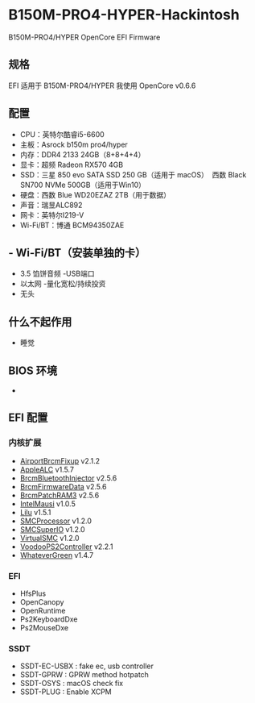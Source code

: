 # B150M-PRO4-HYPER-Hackintosh

 B150M-PRO4/HYPER OpenCore EFI Firmware

## 规格 

EFI 适用于 B150M-PRO4/HYPER
我使用 OpenCore v0.6.6

## 配置

- CPU：英特尔酷睿i5-6600
- 主板：Asrock b150m pro4/hyper
- 内存：DDR4 2133 24GB（8+8+4+4）
- 显卡：超频 Radeon RX570 4GB
- SSD：三星 850 evo SATA SSD 250 GB（适用于 macOS）
​     西数 Black SN700 NVMe 500GB（适用于Win10）
- 硬盘：西数 Blue WD20EZAZ 2TB（用于数据）
- 声音：瑞昱ALC892
- 网卡：英特尔I219-V
- Wi-Fi/BT：博通 BCM94350ZAE



## - Wi-Fi/BT（安装单独的卡）

- 3.5 馅饼音频
-USB端口
- 以太网
-量化宽松/持续投资
- 无头


## 什么不起作用

- 睡觉

## BIOS 环境

- 

## EFI 配置

### 内核扩展

- [AirportBrcmFixup](https://github.com/acidanthera/AirportBrcmFixup) v2.1.2
- [AppleALC](https://github.com/acidanthera/AppleALC) v1.5.7
- [BrcmBluetoothInjector](https://github.com/acidanthera/BrcmPatchRAM) v2.5.6
- [BrcmFirmwareData](https://github.com/acidanthera/BrcmPatchRAM) v2.5.6
- [BrcmPatchRAM3](https://github.com/acidanthera/BrcmPatchRAM) v2.5.6
- [IntelMausi](https://github.com/acidanthera/IntelMausi) v1.0.5
- [Lilu](https://github.com/acidanthera/Lilu) v1.5.1
- [SMCProcessor](https://github.com/acidanthera/VirtualSMC) v1.2.0
- [SMCSuperIO](https://github.com/acidanthera/VirtualSMC) v1.2.0
- [VirtualSMC](https://github.com/acidanthera/VirtualSMC) v1.2.0
- [VoodooPS2Controller](https://github.com/acidanthera/VoodooPS2) v2.2.1
- [WhateverGreen](https://github.com/acidanthera/WhateverGreen) v1.4.7

### EFI

- HfsPlus
- OpenCanopy
- OpenRuntime
- Ps2KeyboardDxe
- Ps2MouseDxe

### SSDT

- SSDT-EC-USBX : fake ec, usb controller
- SSDT-GPRW : GPRW method hotpatch
- SSDT-OSYS : macOS check fix
- SSDT-PLUG : Enable XCPM

